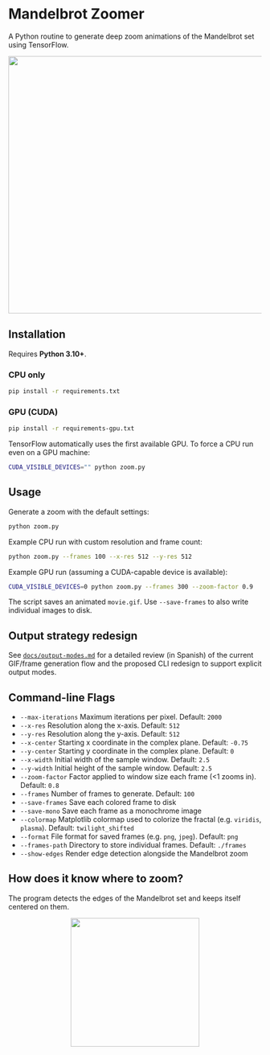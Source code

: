# Mandelbrot Zoomer

A Python routine to generate deep zoom animations of the Mandelbrot set using TensorFlow.

<p align="center">
  <img src="examples/movie.gif" height="512px" />
</p>

## Installation

Requires **Python 3.10+**.

### CPU only

```bash
pip install -r requirements.txt
```

### GPU (CUDA)

```bash
pip install -r requirements-gpu.txt
```

TensorFlow automatically uses the first available GPU. To force a CPU run even on a GPU machine:

```bash
CUDA_VISIBLE_DEVICES="" python zoom.py
```

## Usage

Generate a zoom with the default settings:

```bash
python zoom.py
```

Example CPU run with custom resolution and frame count:

```bash
python zoom.py --frames 100 --x-res 512 --y-res 512
```

Example GPU run (assuming a CUDA-capable device is available):

```bash
CUDA_VISIBLE_DEVICES=0 python zoom.py --frames 300 --zoom-factor 0.9
```

The script saves an animated `movie.gif`. Use `--save-frames` to also write individual images to disk.

## Output strategy redesign

See [`docs/output-modes.md`](docs/output-modes.md) for a detailed review (in Spanish) of the current GIF/frame generation flow and
the proposed CLI redesign to support explicit output modes.

## Command-line Flags

- `--max-iterations`   Maximum iterations per pixel. Default: `2000`
- `--x-res`            Resolution along the x-axis. Default: `512`
- `--y-res`            Resolution along the y-axis. Default: `512`
- `--x-center`         Starting x coordinate in the complex plane. Default: `-0.75`
- `--y-center`         Starting y coordinate in the complex plane. Default: `0`
- `--x-width`          Initial width of the sample window. Default: `2.5`
- `--y-width`          Initial height of the sample window. Default: `2.5`
- `--zoom-factor`      Factor applied to window size each frame (<1 zooms in). Default: `0.8`
- `--frames`           Number of frames to generate. Default: `100`
- `--save-frames`      Save each colored frame to disk
- `--save-mono`        Save each frame as a monochrome image
- `--colormap`         Matplotlib colormap used to colorize the fractal (e.g. `viridis`, `plasma`). Default: `twilight_shifted`
- `--format`           File format for saved frames (e.g. `png`, `jpeg`). Default: `png`
- `--frames-path`      Directory to store individual frames. Default: `./frames`
- `--show-edges`       Render edge detection alongside the Mandelbrot zoom

## How does it know where to zoom?

The program detects the edges of the Mandelbrot set and keeps itself centered on them.

<p align="center">
  <img src="examples/edges.gif" height="256px" />
</p>
